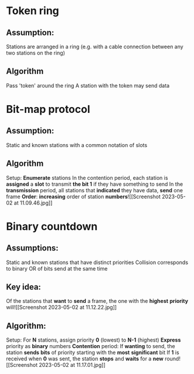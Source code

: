 # Token ring
## Assumption: 
Stations are arranged in a ring (e.g. with a cable connection between any two stations on the ring)
## Algorithm
Pass 'token' around the ring 
A station with the token may send data

# Bit-map protocol
## Assumption: 
Static and known stations with a common notation of slots
## Algorithm
Setup: **Enumerate** stations
In the contention period, each station is **assigned** a **slot** to transmit **the bit 1** if they have something to send
In the **transmission** period, all stations that **indicated** they have data, **send** one frame
**Order**: **increasing** order of station **numbers**![[Screenshot 2023-05-02 at 11.09.46.jpg]]

# Binary countdown
## Assumptions:
Static and known stations that have distinct priorities
Collision corresponds to binary OR of bits send at the same time
## Key idea: 
Of the stations that **want** to **send** a frame, the one with the **highest** **priority** will![[Screenshot 2023-05-02 at 11.12.22.jpg]]
## Algorithm: 
Setup:
For **N** stations, assign priority **0** (lowest) to **N-1** (highest)
**Express** priority as **binary** numbers
**Contention** period:
If **wanting** to send, the station **sends** **bits** of priority starting with the **most** **significant** bit
If **1** is received when **0** was sent, the station **stops** and **waits** for a **new** round![[Screenshot 2023-05-02 at 11.17.01.jpg]]

